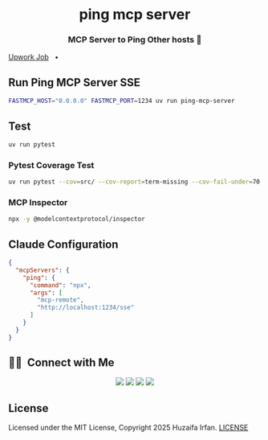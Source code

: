 
<br />

<div align="center">
  <h1>ping mcp server</h1>
  <p><h3 align="center">MCP Server to Ping Other hosts 🚀</h3></p>
</div>

[Upwork Job]()
&nbsp;&nbsp;•&nbsp;&nbsp;


## Run Ping MCP Server SSE

```sh
FASTMCP_HOST="0.0.0.0" FASTMCP_PORT=1234 uv run ping-mcp-server
```

## Test

```sh
uv run pytest
```

### Pytest Coverage Test

```sh
uv run pytest --cov=src/ --cov-report=term-missing --cov-fail-under=70
```


### MCP Inspector

```sh
npx -y @modelcontextprotocol/inspector
```

## Claude Configuration

```json
{
  "mcpServers": {
    "ping": {
      "command": "npx",
      "args": [
        "mcp-remote",
        "http://localhost:1234/sse"
      ]
    }
  }
}
```


## 🤝🏻 &nbsp;Connect with Me

<p align="center">
<a href="https://www.huzaifairfan.com"><img src="https://img.shields.io/badge/-huzaifairfan.com-1aa260?style=flat&logo=Google-Chrome&logoColor=white"/></a>
<a href="https://www.linkedin.com/in/huzaifairfan/"><img src="https://img.shields.io/badge/-Huzaifa%20Irfan-0072b1?style=flat&logo=Linkedin&logoColor=white"/></a>
<a href="https://github.com/HuzaifaIrfan/"><img src="https://img.shields.io/badge/-Huzaifa%20Irfan-4078c0?style=flat&logo=Github&logoColor=white"/></a>
<a href="mailto:contact@huzaifairfan.com"><img src="https://img.shields.io/badge/-contact@huzaifairfan.com-c71610?style=flat&logo=Gmail&logoColor=white"/></a>
</p>

## License

Licensed under the MIT License, Copyright 2025 Huzaifa Irfan. [LICENSE](LICENSE)